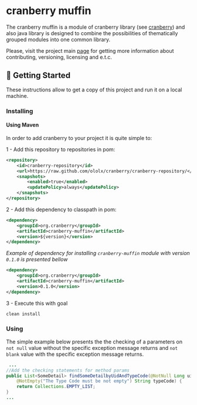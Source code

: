 # cranberry muffin

The cranberry muffin is a module of cranberry library (see [cranberry](../README.md)) and also java library is designed to combine the possibilities of thematically grouped modules into one common library.

Please, visit the project main [page](../README.md) for getting more information about contributing, versioning, licensing and e.t.c.

## 🚦 Getting Started

These instructions allow to get a copy of this project and run it on a local machine.

### Installing

#### Using Maven

In order to add cranberry to your project it is quite simple to:

1 - Add this repository to repositories in pom:

```xml
<repository>
    <id>cranberry-repository</id>
    <url>https://raw.github.com/ololx/cranberry/cranberry-repository/</url>
    <snapshots>
        <enabled>true</enabled>
        <updatePolicy>always</updatePolicy>
    </snapshots>
</repository>
```

2 - Add this dependency to classpath in pom:

```xml
<dependency>
    <groupId>org.cranberry</groupId>
    <artifactId>cranberry-muffin</artifactId>
    <version>${version}</version>
</dependency>
```

_Example of dependency for installing `cranberry-muffin` module with version `0.1.0` is presented bellow_

```xml
<dependency>
    <groupId>org.cranberry</groupId>
    <artifactId>cranberry-muffin</artifactId>
    <version>0.1.0</version>
</dependency>
```

3 - Execute this with goal

```bash
clean install
```

### Using

The simple example below presents the the checking of a parameters on `not null` value without the specific exception message returns and  `not blank` value with the specific exception message returns.

```java
 ...
//Add the checking statements for method params
public List<SomeDetail> findSomeDetailbyUidAndTypeCode(@NotNull Long uid, 
    @NotEmpty("The Type Code must be not empty") String typeCode) {
    return Collections.EMPTY_LIST;
}
...
```